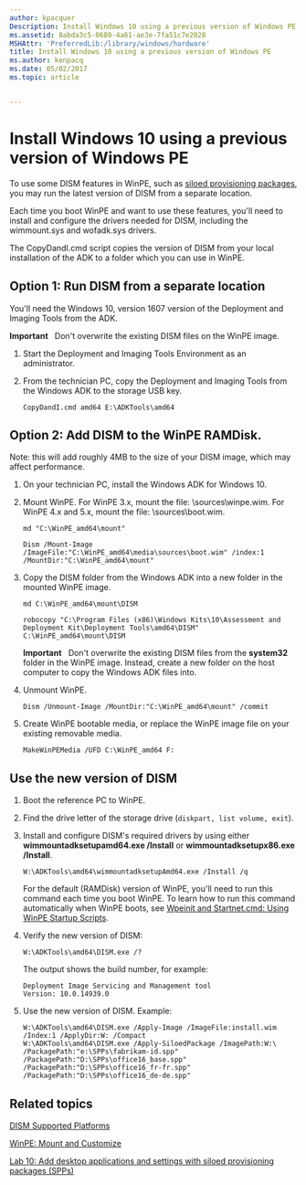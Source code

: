 ```yaml
---
author: kpacquer
Description: Install Windows 10 using a previous version of Windows PE
ms.assetid: 8abda3c5-0689-4a61-ae3e-7fa51c7e2028
MSHAttr: 'PreferredLib:/library/windows/hardware'
title: Install Windows 10 using a previous version of Windows PE
ms.author: kenpacq
ms.date: 05/02/2017
ms.topic: article


---
```


# Install Windows 10 using a previous version of Windows PE

To use some DISM features in WinPE, such as [siloed provisioning packages](siloed-provisioning-packages.md), you may run the latest version of DISM from a separate location.

Each time you boot WinPE and want to use these features, you'll need to install and configure the drivers needed for DISM, including the wimmount.sys and wofadk.sys drivers.

The CopyDandI.cmd script copies the version of DISM from your local installation of the ADK to a folder which you can use in WinPE. 

## <span id="Run_DISM_from_a_separate_location"></span>Option 1: Run DISM from a separate location

You'll need the Windows 10, version 1607 version of the Deployment and Imaging Tools from the ADK. 

**Important**   Don't overwrite the existing DISM files on the WinPE image.

1.  Start the Deployment and Imaging Tools Environment as an administrator.

2.  From the technician PC, copy the Deployment and Imaging Tools from the Windows ADK to the storage USB key.

    ```
    CopyDandI.cmd amd64 E:\ADKTools\amd64
    ```

## <span id="Add_DISM_to_the_RAMdisk"></span>Option 2: Add DISM to the WinPE RAMDisk. 

Note: this will add roughly 4MB to the size of your DISM image, which may affect performance.

1.  On your technician PC, install the Windows ADK for Windows 10.

2.  Mount WinPE. For WinPE 3.x, mount the file: \\sources\\winpe.wim. For WinPE 4.x and 5.x, mount the file: \\sources\\boot.wim.

    ```
    md "C:\WinPE_amd64\mount"

    Dism /Mount-Image /ImageFile:"C:\WinPE_amd64\media\sources\boot.wim" /index:1 /MountDir:"C:\WinPE_amd64\mount"
    ```

3.  Copy the DISM folder from the Windows ADK into a new folder in the mounted WinPE image.

    ```
    md C:\WinPE_amd64\mount\DISM

    robocopy "C:\Program Files (x86)\Windows Kits\10\Assessment and Deployment Kit\Deployment Tools\amd64\DISM" C:\WinPE_amd64\mount\DISM
    ```

    **Important**   Don't overwrite the existing DISM files from the **system32** folder in the WinPE image. Instead, create a new folder on the host computer to copy the Windows ADK files into.

4.  Unmount WinPE.

    ```
    Dism /Unmount-Image /MountDir:"C:\WinPE_amd64\mount" /commit
    ```

5.  Create WinPE bootable media, or replace the WinPE image file on your existing removable media.

    ```
    MakeWinPEMedia /UFD C:\WinPE_amd64 F:
    ```

## <span id="Use DISM"></span>Use the new version of DISM

1.  Boot the reference PC to WinPE.

2.  Find the drive letter of the storage drive (`diskpart, list volume, exit`).

3.  Install and configure DISM's required drivers by using either **wimmountadksetupamd64.exe /Install** or **wimmountadksetupx86.exe /Install**.

    ```
    W:\ADKTools\amd64\wimmountadksetupAmd64.exe /Install /q
    ```

    For the default (RAMDisk) version of WinPE, you'll need to run this command each time you boot WinPE. To learn how to run this command automatically when WinPE boots, see [Wpeinit and Startnet.cmd: Using WinPE Startup Scripts](wpeinit-and-startnetcmd-using-winpe-startup-scripts.md).

4.  Verify the new version of DISM:

    ```
    W:\ADKTools\amd64\DISM.exe /?
    ```

    The output shows the build number, for example:

    ```
    Deployment Image Servicing and Management tool
    Version: 10.0.14939.0
    ```

4.  Use the new version of DISM. Example:

    ```
    W:\ADKTools\amd64\DISM.exe /Apply-Image /ImageFile:install.wim /Index:1 /ApplyDir:W: /Compact
    W:\ADKTools\amd64\DISM.exe /Apply-SiloedPackage /ImagePath:W:\ /PackagePath:"e:\SPPs\fabrikam-id.spp" /PackagePath:"D:\SPPs\office16_base.spp" /PackagePath:"D:\SPPs\office16_fr-fr.spp" /PackagePath:"D:\SPPs\office16_de-de.spp"
    ```

## <span id="related_topics"></span>Related topics

[DISM Supported Platforms](dism-supported-platforms.md)

[WinPE: Mount and Customize](winpe-mount-and-customize.md)

[Lab 10: Add desktop applications and settings with siloed provisioning packages (SPPs)](add-desktop-apps-with-spps-sxs.md)
